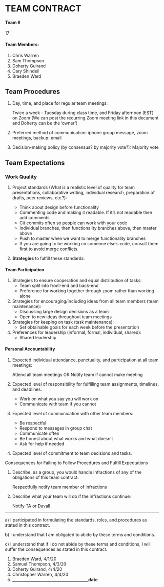 # TEAM CONTRACT 
#### Team \#
17

#### Team Members: 
1) Chris Warren 
2) Sam Thompson
3) Doherty Guirand
4) Cary Shindell
5) Braeden Ward

## Team Procedures 
1. Day, time, and place for regular team meetings:  

    Twice a week - Tuesday during class time, and Friday afternoon (EST)  on Zoom (We can post the recurring Zoom meeting link in this document and Doherty can be the ‘owner’)
2. Preferred method of communication: 
    iphone group message, zoom meetings, backup: email 

3. Decision-making policy (by consensus? by majority vote?): 
    Majority vote
## Team Expectations 
### Work Quality 
1. Project standards (What is a realistic level of quality for team presentations, collaborative writing, individual research, preparation of drafts, peer reviews, etc.?):

    - Think about design before functionality
    - Commenting code and making it readable. If it’s not readable then add comments 
    - Git commits often so people can work with your code
    - Individual branches, then functionality branches above, then master above
    - Push to master when we want to merge functionality branches
    - If you are going to be working on someone else’s code, consult them first to avoid merge conflicts. 

2. __Strategies__ to fulfill these standards: 

#### Team Participation

1. Strategies to ensure cooperation and equal distribution of tasks:
    - Team split into front-end and back-end 
    - Preference for working together through zoom rather than working alone
2.  Strategies for encouraging/including ideas from all team members (team maintenance): 
    - Discussing large design decisions as a team
    - Open to new ideas throughout team meetings
3. Strategies for keeping on task (task maintenance): 
    - Set obtainable goals for each week before the presentation 
4. Preferences for leadership (informal, formal, individual, shared):  
    - Shared leadership
    
#### Personal Accountability 
1. Expected individual attendance, punctuality, and participation at all team meetings: 
    
    Attend all team meetings OR Notify team if cannot make meeting
2. Expected level of responsibility for fulfilling team assignments, timelines, and deadlines: 

    - Work on what you say you will work on 
    - Communicate with team if you cannot
3. Expected level of communication with other team members: 
    - Be respectful
    - Respond to messages in group chat 
    - Communicate often
    - Be honest about what works and what doesn’t 
    - Ask for help if needed

4. Expected level of commitment to team decisions and tasks. 



Consequences for Failing to Follow Procedures and Fulfill Expectations 
1. Describe, as a group, you would handle infractions of any of the obligations of this team contract: 

    Respectfully notify team member of infractions
2. Describe what your team will do if the infractions continue:

    Notify TA or Duvall 

*************************************************************************** 
a) I participated in formulating the standards, roles, and procedures as stated in this contract. 

b) I understand that I am obligated to abide by these terms and conditions. 

c) I understand that if I do not abide by these terms and conditions, I will suffer the 
consequences as stated in this contract. 
1) Braeden Ward, 4/1/20
2) Samuel Thompson, 4/3/20
3) Doherty Guirand, 4/4/20
4) Christopher Warren, 4/4/20
5) ___________________________________________________date____________
